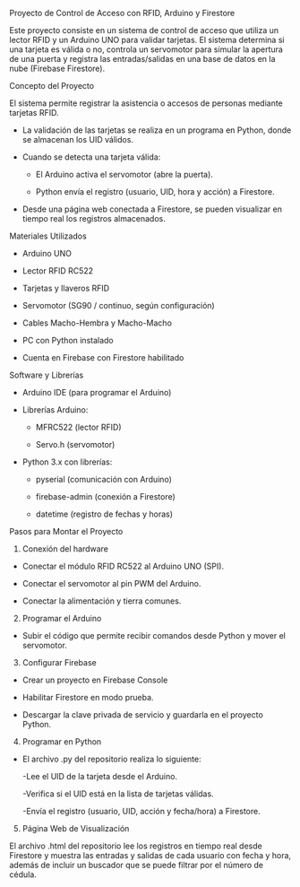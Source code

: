 Proyecto de Control de Acceso con RFID, Arduino y Firestore

Este proyecto consiste en un sistema de control de acceso que utiliza un lector RFID y un Arduino UNO para validar tarjetas. El sistema determina si una tarjeta es válida o no, controla un servomotor para simular la apertura de una puerta y registra las entradas/salidas en una base de datos en la nube (Firebase Firestore).

Concepto del Proyecto

El sistema permite registrar la asistencia o accesos de personas mediante tarjetas RFID.

- La validación de las tarjetas se realiza en un programa en Python, donde se almacenan los UID válidos.

- Cuando se detecta una tarjeta válida:

  - El Arduino activa el servomotor (abre la puerta).

  - Python envía el registro (usuario, UID, hora y acción) a Firestore.

- Desde una página web conectada a Firestore, se pueden visualizar en tiempo real los registros almacenados.

Materiales Utilizados

- Arduino UNO

- Lector RFID RC522

- Tarjetas y llaveros RFID

- Servomotor (SG90 / continuo, según configuración)

- Cables Macho-Hembra y Macho-Macho

- PC con Python instalado

- Cuenta en Firebase con Firestore habilitado

Software y Librerías

- Arduino IDE (para programar el Arduino)

- Librerías Arduino:

  - MFRC522 (lector RFID)

  - Servo.h (servomotor)

- Python 3.x con librerías:

  - pyserial (comunicación con Arduino)

  - firebase-admin (conexión a Firestore)

  - datetime (registro de fechas y horas)

Pasos para Montar el Proyecto

1. Conexión del hardware

- Conectar el módulo RFID RC522 al Arduino UNO (SPI).

- Conectar el servomotor al pin PWM del Arduino.

- Conectar la alimentación y tierra comunes.

2. Programar el Arduino

- Subir el código que permite recibir comandos desde Python y mover el servomotor.

3. Configurar Firebase

- Crear un proyecto en Firebase Console

- Habilitar Firestore en modo prueba.

- Descargar la clave privada de servicio y guardarla en el proyecto Python.

4. Programar en Python

- El archivo .py del repositorio realiza lo siguiente:

  -Lee el UID de la tarjeta desde el Arduino.

  -Verifica si el UID está en la lista de tarjetas válidas.

  -Envía el registro (usuario, UID, acción y fecha/hora) a Firestore.

5. Página Web de Visualización

El archivo .html del repositorio lee los registros en tiempo real desde Firestore y muestra las entradas y salidas de cada usuario con fecha y hora, además de incluir un buscador que se puede filtrar por el número de cédula.
